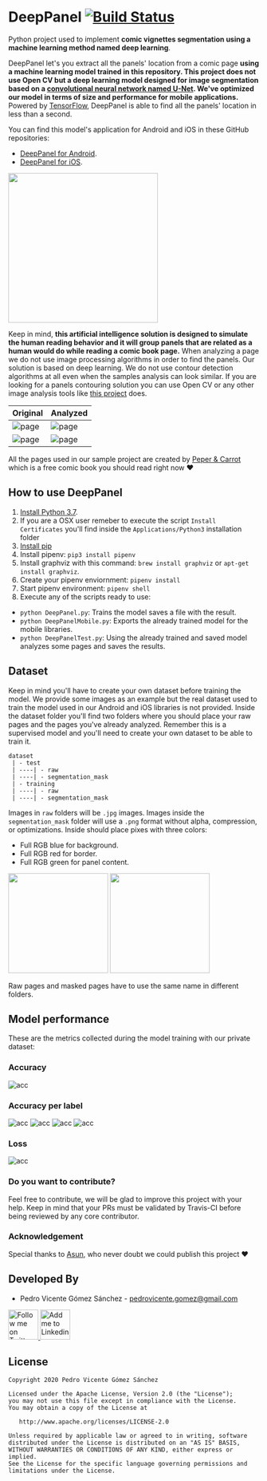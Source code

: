 DeepPanel [![Build Status](https://travis-ci.com/pedrovgs/DeepPanel.svg?token=Kb2RqPaWxFZ8XPxpqvqz&branch=master)](https://travis-ci.com/pedrovgs/DeepPanel)
==================

Python project used to implement **comic vignettes segmentation using a machine learning method named deep learning**.

DeepPanel let's you extract all the panels' location from a comic page **using a machine learning model trained in this repository. This project does not use Open CV but a deep learning model designed for image segmentation based on a [convolutional neural network named U-Net](https://en.wikipedia.org/wiki/U-Net). We've optimized our model in terms of size and performance for mobile applications.** Powered by [TensorFlow](https://www.tensorflow.org), DeepPanel is able to find all the panels' location in less than a second. 

You can find this model's application for Android and iOS in these GitHub repositories:

* [DeepPanel for Android](https://github.com/pedrovgs/DeepPanelAndroid).
* [DeepPanel for iOS](https://github.com/pedrovgs/DeepPaneliOS).

<img src="art/screencast.gif" width="300" />

Keep in mind, **this artificial intelligence solution is designed to simulate the human reading behavior and it will group panels that are related as a human would do while reading a comic book page.** When analyzing a page we do not use image processing algorithms in order to find the panels. Our solution is based on deep learning. We do not use contour detection algorithms at all even when the samples analysis can look similar. If you are looking for a panels contouring solution you can use Open CV or any other image analysis tools like [this project](https://github.com/njean42/kumiko) does.

| Original        | Analyzed           |
| ----------------|--------------------|
|![page](art/rawPage1.png)|![page](art/panelsInfo1.png)|
|![page](art/rawPage2.png)|![page](art/panelsInfo2.png)|

All the pages used in our sample project are created by [Peper & Carrot](https://www.peppercarrot.com) which is a free comic book you should read right now :heart:

## How to use DeepPanel

1. [Install Python 3.7](https://www.python.org/downloads/release/python-377/).
2. If you are a OSX user remeber to execute the script ``Install Certificates`` you'll find inside the ``Applications/Python3`` installation folder
3. [Install pip](https://pip.pypa.io/en/stable/installing/)
4. Install pipenv: ``pip3 install pipenv``
5. Install graphviz with this command: ``brew install graphviz`` or ``apt-get install graphviz``.
6. Create your pipenv enviornment: ``pipenv install``
7. Start pipenv environment: ``pipenv shell``
8. Execute any of the scripts ready to use: 

* ``python DeepPanel.py``: Trains the model saves a file with the result.
* ``python DeepPanelMobile.py``: Exports the already trained model for the mobile libraries.
* ``python DeepPanelTest.py``: Using the already trained and saved model analyzes some pages and saves the results.

## Dataset

Keep in mind you'll have to create your own dataset before training the model. We provide some images as an example but the real dataset used to train the model used in our Android and iOS libraries is not provided. Inside the dataset folder you'll find two folders where you should place your raw pages and the pages you've already analyzed. Remember this is a supervised model and you'll need to create your own dataset to be able to train it.

```
dataset
 | - test
 | ----| - raw
 | ----| - segmentation_mask
 | - training
 | ----| - raw
 | ----| - segmentation_mask
``` 

Images in ``raw`` folders will be ``.jpg`` images. Images inside the ``segmentation_mask`` folder will use a ``.png`` format without alpha, compression, or optimizations. Inside should place pixes with three colors:

* Full RGB blue for background.
* Full RGB red for border.
* Full RGB green for panel content.

<img src="art/page0.jpg" width="200"/>
<img src="art/maskedPage0.png" width="200"/>

Raw pages and masked pages have to use the same name in different folders.

## Model performance

These are the metrics collected during the model training with our private dataset:

### Accuracy

![acc](./graphs/acc.png)

### Accuracy per label

![acc](./graphs/acc_per_label.png)
![acc](./graphs/background_acc.png)
![acc](./graphs/border_acc.png)
![acc](./graphs/content_acc.png)

### Loss

![acc](./graphs/loss.png)

### Do you want to contribute?

Feel free to contribute, we will be glad to improve this project with your help. Keep in mind that your PRs must be validated by Travis-CI before being reviewed by any core contributor.

### Acknowledgement

Special thanks to [Asun](https://github.com/asuncionjc), who never doubt we could publish this project :heart:

Developed By
------------

* Pedro Vicente Gómez Sánchez - <pedrovicente.gomez@gmail.com>

<a href="https://twitter.com/pedro_g_s">
  <img alt="Follow me on Twitter" src="https://image.freepik.com/iconos-gratis/twitter-logo_318-40209.jpg" height="60" width="60"/>
</a>
<a href="https://es.linkedin.com/in/pedrovgs">
  <img alt="Add me to Linkedin" src="https://image.freepik.com/iconos-gratis/boton-del-logotipo-linkedin_318-84979.png" height="60" width="60"/>
</a>

License
-------

    Copyright 2020 Pedro Vicente Gómez Sánchez

    Licensed under the Apache License, Version 2.0 (the "License");
    you may not use this file except in compliance with the License.
    You may obtain a copy of the License at

       http://www.apache.org/licenses/LICENSE-2.0

    Unless required by applicable law or agreed to in writing, software
    distributed under the License is distributed on an "AS IS" BASIS,
    WITHOUT WARRANTIES OR CONDITIONS OF ANY KIND, either express or implied.
    See the License for the specific language governing permissions and
    limitations under the License.
